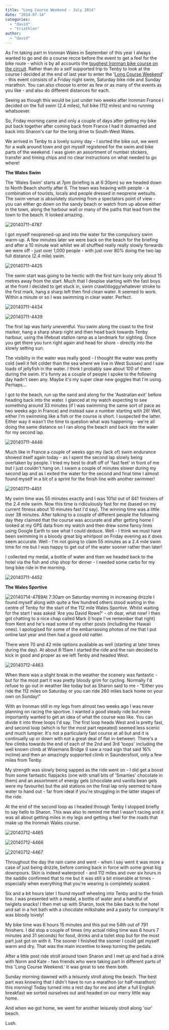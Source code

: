 ```yaml
---
title: "Long Course Weekend - July 2014"
date: "2014-07-14"
categories: 
  - "david"
  - "triathlon"
author: 
  - "david"
---
```


As I'm taking part in Ironman Wales in September of this year I always wanted to go and do a course recce before the event to get a feel for the bike route - which is by all accounts the [toughest Ironman bike course on the circuit](http://www.trirating.com/course-ratings/). Rather than do a self supported trip to Tenby to look at the course I decided at the end of last year to enter the '[Long Course Weekend](http://www.longcourseweekend.com/)' - this event consists of a Friday night swim, Saturday bike ride and Sunday marathon. You can also choose to enter as few or as many of the events as you like - and also do different distances for each.

Seeing as though this would be just under two weeks after Ironman France I decided on the full swim (2.4 miles), full bike (112 miles) and no running whatsoever.

So, Friday morning came and only a couple of days after getting my bike put back together after coming back from France I had it dismantled and back into Sharon's car for the long drive to South-West Wales.

We arrived in Tenby to a lovely sunny day - I sorted the bike out, we went for a walk around town and got myself registered for the swim and bike parts of the weekend. I was given an assortment of number stickers, transfer and timing chips and no clear instructions on what needed to go where!

**The Wales Swim**

The 'Wales Swim' starts at 7pm (briefing is at 6:30pm) so we headed down to North Beach shortly after 6. The town was heaving with people - a combination of tourists, locals and people dressed in neoprene wetsuits. The swim venue is absolutely stunning from a spectators point of view - you can either go down on the sandy beach or watch from up above either in the town, along the harbour wall or many of the paths that lead from the town to the beach. It looked amazing.

![20140711-4787](/images/2014/20140711-4787.jpg)

I got myself neoprened-up and into the water for the compulsory swim warm-up. A few minutes later we were back on the beach for the briefing and after a 10 minute wait whilst we all shuffled really really slowly forwards we were off - just over 1,000 people - with just over 80% doing the two lap full distance (2.4 mile) swim.

![20140711-4425](/images/2014/20140711-4425.jpg)

The swim start was going to be hectic with the first turn buoy only about 15 metres away from the start. Much that I despise starting with the fast boys at the front I decided to get stuck in, swim crawl/doggy/whatever stroke to the first mark, hang a sharp left then find clean water. It seemed to work. Within a minute or so I was swimming in clear water. Perfect.

![20140711-4434](/images/2014/20140711-4434.jpg)

![20140711-4439](/images/2014/20140711-4439.jpg)

The first lap was fairly uneventful. You swim along the coast to the first marker, hang a sharp sharp right and then head back towards Tenby harbour, using the lifeboat station ramp as a landmark for sighting. Once you get there you turn right again and head for shore - directly into the slowly setting sun.

The visiblity in the water was really good - I thought the water was pretty cold (well it felt colder than the sea where we live in West Sussex) and I saw loads of jellyfish in the water. I think I probably saw about 100 of them during the swim. It's funny as a couple of people I spoke to the following day hadn't seen any. Maybe it's my super clear new goggles that I'm using. Perhaps...

I got to the beach, run up the sand and along for the 'Australian exit' before heading back into the water. I glanced at my watch expecting to see something around 33 minutes (if I was swimming the same sort of pace as two weeks ago in France) and instead saw a number starting with 26! Well, either I'm swimming like a fish or the course is short. I suspected the latter. Either way it wasn't the time to question what was happening - we're all doing the same distance so I ran along the beach and back into the water for my second lap.

![20140711-4446](/images/2014/20140711-4446.jpg)

Much like in France a couple of weeks ago my (lack of) swim endurance showed itself again today - as I spent the second lap slowly being overtaken by people. I tried my best to draft off of 'fast feet' in front of me but I just couldn't hang on. I swam a couple of minutes slower during my second lap and as I exited the water for the second and final time I almost found myself in a bit of a sprint for the finish line with another swimmer!

![20140711-4451](/images/2014/20140711-4451.jpg)

My swim time was 55 minutes exactly and I was 101st out of 841 finishers of the 2.4 mile swim. Now this time is ridiculously fast for me (based on my current fitness about 10 minutes fast I'd say). The winning time was a little over 38 minutes. After talking to a couple of different people the following day they claimed that the course was accurate and after getting home I looked at my GPS data from my watch and then drew some fancy lines using Google Earth to see what I could deduce. Well - I think we must have been swimming in a bloody great big whirlpool on Friday evening as it does seem accurate. Well - I'm not going to claim 55 minutes as a 2.4 mile swim time for me but I was happy to get out of the water sooner rather than later!

I collected my medal, a bottle of water and then we headed back to the hotel via the fish and chip shop for dinner - I needed some carbs for my long bike ride in the morning.

![20140711-4452](/images/2014/20140711-4452.jpg)

**The Wales Sportive**

![20140714-4789](/images/2014/20140714-4789-266x400.jpg)At 7:30am on Saturday morning in increasing drizzle I found myself along with quite a few hundred others stood waiting in the centre of Tenby for the start of the 112 mile Wales Sportive. Whilst waiting for the start I was asked 'Are you David Rowe?' - oh dear, what now! I then got chatting to a nice chap called Mark (I hope I've remember that right) from Kent and he's read some of my other posts (including the Hawaii ones). I apologised for some of the embarrassing photos of me that I put online last year and then had a good old natter.

There were 70 and 42 mile options available as well (starting at later times during the day). At about 8:15am I started the ride and the rain decided to kick in good and proper as we left Tenby and headed West.

![20140712-4463](/images/2014/20140712-4463.jpg)

When there was a slight break in the weather the scenery was fantastic - but for the most part it was pretty bloody grim for cycling. Normally I'd refuse to go out in weather like today but as Sharon said to me - "Either you ride the 112 miles on Saturday or you can ride 260 miles back home on your own on Sunday!"

With an Ironman still in my legs from almost two weeks ago I was never planning on racing the sportive. I wanted a good steady ride but more importantly wanted to get an idea of what the course was like. You can divide it into three loops I'd say. The first loop heads West and is pretty fast, and second loop (which is for the most part repeated) seemed less scenic and much lumpier. It's not a particularly fast course at all but and it is continually up or down with not a great deal of flat in-between. There's a few climbs towards the end of each of the 2nd and 3rd 'loops' including the well known climb at Wisemans Bridge (I saw a road sign that said 16% incline) and then an amazingly supported climb in Saundersfoot, only a few miles from Tenby.

My strength was slowly being sapped as the ride went on - I did get a boost from some fantastic flapjacks (one with small bits of 'Smarties' chocolate in them) and an assortment of energy gels (chocolate and vanilla bean gels were my favourite) but the aid stations on the final lap only seemed to have water to hand out - far from ideal if you're struggling in the latter stages of the ride.

At the end of the second loop as I headed through Tenby I stopped briefly to say hello to Sharon. This was also to remind me that I wasn't racing and it was all about getting miles in my legs and getting a feel for the roads that make up the Ironman Wales course.

![20140712-4465](/images/2014/20140712-4465.jpg)

![20140712-4466](/images/2014/20140712-4466.jpg)

![20140712-4467](/images/2014/20140712-4467.jpg)

Throughout the day the rain came and went - when I say went it was more a case of just being drizzle, before coming back in force with some great big downpours. Skin is indeed waterproof - and 112 miles and over six hours in the saddle confirmed that to me but it was still a bit miserable at times - especially when everything that you're wearing is completely soaked.

Six and a bit hours later I found myself wheeling into Tenby and to the finish line. I was presented with a medal, a bottle of water and a handful of twiglets snacks! I then met up with Sharon, took the bike back to the hotel and sat in a hot bath with a chocolate milkshake and a pasty for company! It was bloody lovely!

My bike time was 6 hours 15 minutes and this put me 54th out of 791 finishers. I did stop a couple of times (my actual riding time was 6 hours 7 minutes and 31 seconds) for food, drinks and a toilet stop but for the most part just got on with it. The sooner I finished the sooner I could get myself warm and dry. That was the main incentive to keep turning the pedals.

After a little post ride stroll around town Sharon and I met up and had a drink with Norm and Kate - two friends who were taking part in different parts of this 'Long Course Weekend.' It was great to see them both.

Sunday morning dawned with a leisurely stroll along the beach. The best part was knowing that I didn't have to run a marathon (or half-marathon) this morning! Today turned into a rest day for me and after a full English breakfast we sorted ourselves out and headed on our merry little way home.

And when we got home, we went for another leisurely stroll along 'our' beach.

Lush.

